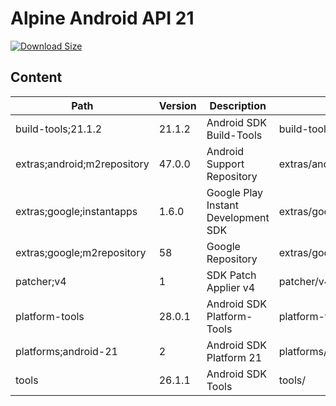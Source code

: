 # Alpine Android API 21

[![Download Size](https://images.microbadger.com/badges/image/alvrme/alpine-android:android-21.svg)](https://microbadger.com/images/alvrme/alpine-android:android-21)

## Content

| Path                        | Version | Description                         | Location                     |
|-----------------------------|---------|-------------------------------------|------------------------------|
| build-tools;21.1.2          | 21.1.2  | Android SDK Build-Tools             | build-tools/21.1.2/          |
| extras;android;m2repository | 47.0.0  | Android Support Repository          | extras/android/m2repository/ |
| extras;google;instantapps   | 1.6.0   | Google Play Instant Development SDK | extras/google/instantapps/   |
| extras;google;m2repository  | 58      | Google Repository                   | extras/google/m2repository/  |
| patcher;v4                  | 1       | SDK Patch Applier v4                | patcher/v4/                  |
| platform-tools              | 28.0.1  | Android SDK Platform-Tools          | platform-tools/              |
| platforms;android-21        | 2       | Android SDK Platform 21             | platforms/android-21/        |
| tools                       | 26.1.1  | Android SDK Tools                   | tools/                       |